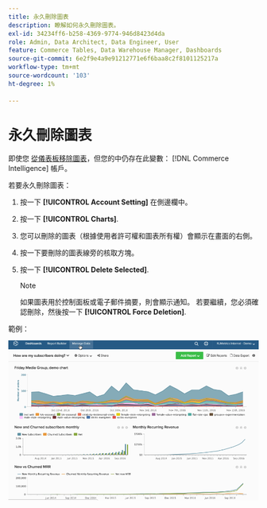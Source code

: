 ```yaml
---
title: 永久刪除圖表
description: 瞭解如何永久刪除圖表。
exl-id: 34234ff6-b258-4369-9774-946d8423d4da
role: Admin, Data Architect, Data Engineer, User
feature: Commerce Tables, Data Warehouse Manager, Dashboards
source-git-commit: 6e2f9e4a9e91212771e6f6baa8c2f8101125217a
workflow-type: tm+mt
source-wordcount: '103'
ht-degree: 1%

---
```


# 永久刪除圖表

即使您 [從儀表板移除圖表](../../data-user/dashboards/remove-charts-dashboard.md)，但您的中仍存在此變數： [!DNL Commerce Intelligence] 帳戶。

若要永久刪除圖表：

1. 按一下 **[!UICONTROL Account Setting]** 在側邊欄中。

1. 按一下 **[!UICONTROL Charts]**.

1. 您可以刪除的圖表（根據使用者許可權和圖表所有權）會顯示在畫面的右側。

1. 按一下要刪除的圖表線旁的核取方塊。

1. 按一下 **[!UICONTROL Delete Selected]**.

   >[!NOTE]
   >
   >如果圖表用於控制面板或電子郵件摘要，則會顯示通知。 若要繼續，您必須確認刪除，然後按一下 **[!UICONTROL Force Deletion]**.

範例：

![刪除圖表](../../assets/deletechart.gif)<!--{: width="630" height="402"}-->
